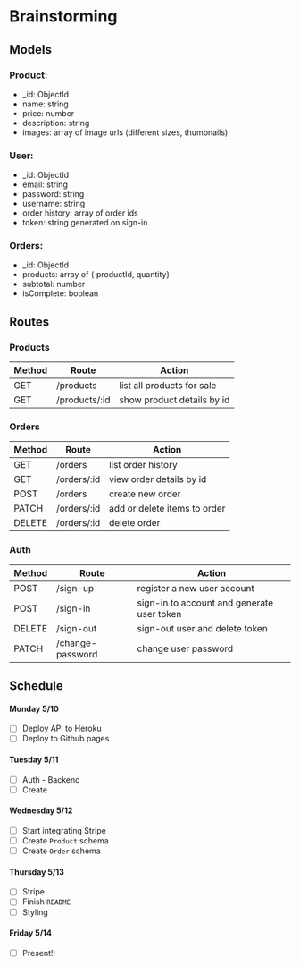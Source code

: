 # Brainstorming
## Models

### Product:
- _id: ObjectId
- name: string
- price: number
- description: string
- images: array of image urls (different sizes, thumbnails)

### User:
- _id: ObjectId
- email: string
- password: string
- username: string
- order history: array of order ids
- token: string generated on sign-in

### Orders:
- _id: ObjectId
- products: array of { productId, quantity}
- subtotal: number
- isComplete: boolean

## Routes
### Products
| Method | Route | Action |
| ------ | ----- | ------ |
| GET | /products | list all products for sale |
| GET | /products/:id | show product details by id |

### Orders
| Method | Route | Action |
| ------ | ----- | ------ |
| GET | /orders | list order history |
| GET | /orders/:id | view order details by id |
| POST | /orders | create new order |
| PATCH | /orders/:id | add or delete items to order |
| DELETE | /orders/:id | delete order |

### Auth
| Method | Route | Action |
| ------ | ----- | ------ |
| POST | /sign-up | register a new user account |
| POST  | /sign-in | sign-in to account and generate user token |
| DELETE | /sign-out | sign-out user and delete token |
| PATCH | /change-password  | change user password  |


## Schedule
#### Monday 5/10
- [ ] Deploy API to Heroku
- [ ] Deploy to Github pages

#### Tuesday 5/11
- [ ] Auth - Backend
- [ ] Create

#### Wednesday 5/12
- [ ] Start integrating Stripe
- [ ] Create `Product` schema
- [ ] Create `Order` schema

#### Thursday 5/13
- [ ] Stripe
- [ ] Finish `README`
- [ ] Styling

#### Friday 5/14
- [ ] Present!!
